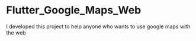 # Flutter_Google_Maps_Web
I developed this project to help anyone who wants to use google maps with the web
